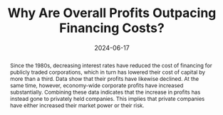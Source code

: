---
title: "Why Are Overall Profits Outpacing Financing Costs?"
date: 2024-06-17
publishDate: 2023-11-06T20:13:52.623034Z
authors: ["Anton Bobrov", "Carter Davis", "Alexandre Sollaci", "James Traina"]
publication_types: ["2"]
abstract: "Since the 1980s, decreasing interest rates have reduced the cost of financing for publicly traded corporations, which in turn has lowered their cost of capital by more than a third. Data show that their profits have likewise declined. At the same time, however, economy-wide corporate profits have increased substantially. Combining these data indicates that the increase in profits has instead gone to privately held companies. This implies that private companies have either increased their market power or their risk."
featured: true
publication: "FRBSF Economic Letter"
url_pdf: "https://www.frbsf.org/wp-content/uploads/el2024-15.pdf"
links: 
- name: Read Online
  url: https://www.frbsf.org/research-and-insights/publications/economic-letter/2024/06/why-are-overall-profits-outpacing-financing-costs/
---